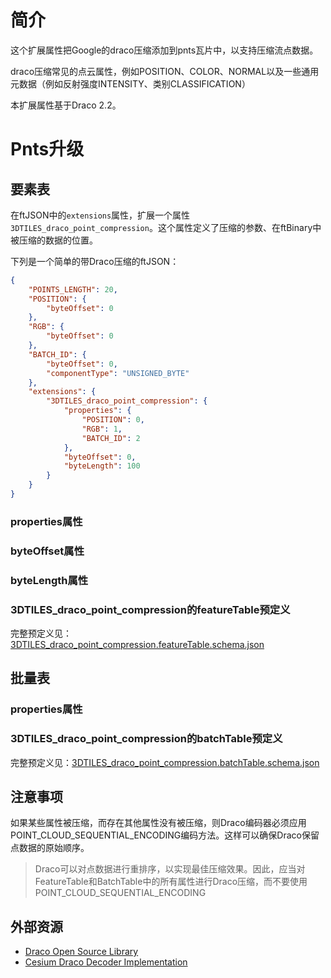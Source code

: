 # 简介

这个扩展属性把Google的draco压缩添加到pnts瓦片中，以支持压缩流点数据。

draco压缩常见的点云属性，例如POSITION、COLOR、NORMAL以及一些通用元数据（例如反射强度INTENSITY、类别CLASSIFICATION）

本扩展属性基于Draco 2.2。

# Pnts升级

## 要素表

在ftJSON中的`extensions`属性，扩展一个属性`3DTILES_draco_point_compression`。这个属性定义了压缩的参数、在ftBinary中被压缩的数据的位置。

下列是一个简单的带Draco压缩的ftJSON：

```JSON
{
    "POINTS_LENGTH": 20,
    "POSITION": {
        "byteOffset": 0
    },
    "RGB": {
        "byteOffset": 0
    },
    "BATCH_ID": {
        "byteOffset": 0,
        "componentType": "UNSIGNED_BYTE"
    },
    "extensions": {
        "3DTILES_draco_point_compression": {
            "properties": {
                "POSITION": 0,
                "RGB": 1,
                "BATCH_ID": 2
            },
            "byteOffset": 0,
            "byteLength": 100
        }
    }
}
```

### properties属性



### byteOffset属性



### byteLength属性



### 3DTILES_draco_point_compression的featureTable预定义

完整预定义见：[3DTILES_draco_point_compression.featureTable.schema.json](https://github.com/CesiumGS/3d-tiles/blob/master/extensions/3DTILES_draco_point_compression/schema/3DTILES_draco_point_compression.featureTable.schema.json)

## 批量表





### properties属性



### 3DTILES_draco_point_compression的batchTable预定义

完整预定义见：[3DTILES_draco_point_compression.batchTable.schema.json](https://github.com/CesiumGS/3d-tiles/blob/master/extensions/3DTILES_draco_point_compression/schema/3DTILES_draco_point_compression.batchTable.schema.json)

## 注意事项

如果某些属性被压缩，而存在其他属性没有被压缩，则Draco编码器必须应用POINT_CLOUD_SEQUENTIAL_ENCODING编码方法。这样可以确保Draco保留点数据的原始顺序。

> Draco可以对点数据进行重排序，以实现最佳压缩效果。因此，应当对FeatureTable和BatchTable中的所有属性进行Draco压缩，而不要使用POINT_CLOUD_SEQUENTIAL_ENCODING

## 外部资源

- [Draco Open Source Library](https://github.com/google/draco)
- [Cesium Draco Decoder Implementation](https://github.com/CesiumGS/cesium/blob/master/Source/Workers/decodeDraco.js)

